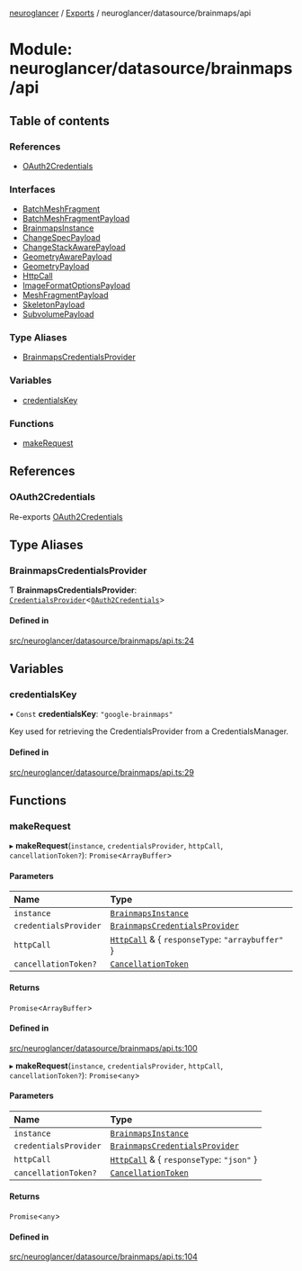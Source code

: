 [neuroglancer](../README.md) / [Exports](../modules.md) / neuroglancer/datasource/brainmaps/api

# Module: neuroglancer/datasource/brainmaps/api

## Table of contents

### References

- [OAuth2Credentials](neuroglancer_datasource_brainmaps_api.md#oauth2credentials)

### Interfaces

- [BatchMeshFragment](../interfaces/neuroglancer_datasource_brainmaps_api.BatchMeshFragment.md)
- [BatchMeshFragmentPayload](../interfaces/neuroglancer_datasource_brainmaps_api.BatchMeshFragmentPayload.md)
- [BrainmapsInstance](../interfaces/neuroglancer_datasource_brainmaps_api.BrainmapsInstance.md)
- [ChangeSpecPayload](../interfaces/neuroglancer_datasource_brainmaps_api.ChangeSpecPayload.md)
- [ChangeStackAwarePayload](../interfaces/neuroglancer_datasource_brainmaps_api.ChangeStackAwarePayload.md)
- [GeometryAwarePayload](../interfaces/neuroglancer_datasource_brainmaps_api.GeometryAwarePayload.md)
- [GeometryPayload](../interfaces/neuroglancer_datasource_brainmaps_api.GeometryPayload.md)
- [HttpCall](../interfaces/neuroglancer_datasource_brainmaps_api.HttpCall.md)
- [ImageFormatOptionsPayload](../interfaces/neuroglancer_datasource_brainmaps_api.ImageFormatOptionsPayload.md)
- [MeshFragmentPayload](../interfaces/neuroglancer_datasource_brainmaps_api.MeshFragmentPayload.md)
- [SkeletonPayload](../interfaces/neuroglancer_datasource_brainmaps_api.SkeletonPayload.md)
- [SubvolumePayload](../interfaces/neuroglancer_datasource_brainmaps_api.SubvolumePayload.md)

### Type Aliases

- [BrainmapsCredentialsProvider](neuroglancer_datasource_brainmaps_api.md#brainmapscredentialsprovider)

### Variables

- [credentialsKey](neuroglancer_datasource_brainmaps_api.md#credentialskey)

### Functions

- [makeRequest](neuroglancer_datasource_brainmaps_api.md#makerequest)

## References

### OAuth2Credentials

Re-exports [OAuth2Credentials](../interfaces/neuroglancer_credentials_provider_oauth2.OAuth2Credentials.md)

## Type Aliases

### BrainmapsCredentialsProvider

Ƭ **BrainmapsCredentialsProvider**: [`CredentialsProvider`](../classes/neuroglancer_credentials_provider.CredentialsProvider.md)<[`OAuth2Credentials`](../interfaces/neuroglancer_credentials_provider_oauth2.OAuth2Credentials.md)\>

#### Defined in

[src/neuroglancer/datasource/brainmaps/api.ts:24](https://github.com/ActiveBrainAtlas2/neuroglancer/blob/91617476/src/neuroglancer/datasource/brainmaps/api.ts#L24)

## Variables

### credentialsKey

• `Const` **credentialsKey**: ``"google-brainmaps"``

Key used for retrieving the CredentialsProvider from a CredentialsManager.

#### Defined in

[src/neuroglancer/datasource/brainmaps/api.ts:29](https://github.com/ActiveBrainAtlas2/neuroglancer/blob/91617476/src/neuroglancer/datasource/brainmaps/api.ts#L29)

## Functions

### makeRequest

▸ **makeRequest**(`instance`, `credentialsProvider`, `httpCall`, `cancellationToken?`): `Promise`<`ArrayBuffer`\>

#### Parameters

| Name | Type |
| :------ | :------ |
| `instance` | [`BrainmapsInstance`](../interfaces/neuroglancer_datasource_brainmaps_api.BrainmapsInstance.md) |
| `credentialsProvider` | [`BrainmapsCredentialsProvider`](neuroglancer_datasource_brainmaps_api.md#brainmapscredentialsprovider) |
| `httpCall` | [`HttpCall`](../interfaces/neuroglancer_datasource_brainmaps_api.HttpCall.md) & { `responseType`: ``"arraybuffer"``  } |
| `cancellationToken?` | [`CancellationToken`](../interfaces/neuroglancer_util_cancellation.CancellationToken.md) |

#### Returns

`Promise`<`ArrayBuffer`\>

#### Defined in

[src/neuroglancer/datasource/brainmaps/api.ts:100](https://github.com/ActiveBrainAtlas2/neuroglancer/blob/91617476/src/neuroglancer/datasource/brainmaps/api.ts#L100)

▸ **makeRequest**(`instance`, `credentialsProvider`, `httpCall`, `cancellationToken?`): `Promise`<`any`\>

#### Parameters

| Name | Type |
| :------ | :------ |
| `instance` | [`BrainmapsInstance`](../interfaces/neuroglancer_datasource_brainmaps_api.BrainmapsInstance.md) |
| `credentialsProvider` | [`BrainmapsCredentialsProvider`](neuroglancer_datasource_brainmaps_api.md#brainmapscredentialsprovider) |
| `httpCall` | [`HttpCall`](../interfaces/neuroglancer_datasource_brainmaps_api.HttpCall.md) & { `responseType`: ``"json"``  } |
| `cancellationToken?` | [`CancellationToken`](../interfaces/neuroglancer_util_cancellation.CancellationToken.md) |

#### Returns

`Promise`<`any`\>

#### Defined in

[src/neuroglancer/datasource/brainmaps/api.ts:104](https://github.com/ActiveBrainAtlas2/neuroglancer/blob/91617476/src/neuroglancer/datasource/brainmaps/api.ts#L104)
